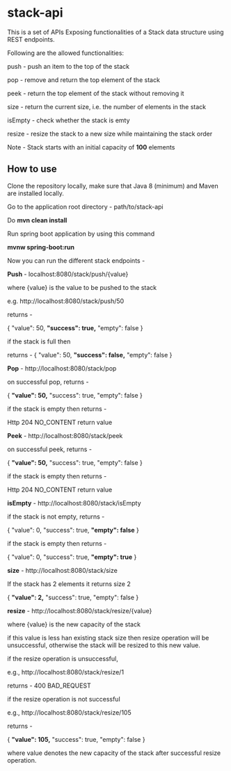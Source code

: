 # stack-api

This is a set of APIs Exposing functionalities of a Stack data structure using REST endpoints.

Following are the allowed functionalities:

push - push an item to the top of the stack

pop - remove and return the top element of the stack

peek - return the top element of the stack without removing it

size - return the current size, i.e. the number of elements in the stack

isEmpty - check whether the stack is emty

resize - resize the stack to  a new size while maintaining the stack order

Note - Stack starts with an initial capacity of **100** elements


## **How to use**
Clone the repository locally,
make sure that Java 8 (minimum) and Maven are
installed locally.

Go to the application root directory -
path/to/stack-api

Do **mvn clean install**

Run spring boot application by using this command 

**mvnw spring-boot:run**

Now you can run the different stack endpoints - 

**Push** - localhost:8080/stack/push/{value}

where {value} is the value to be pushed to the stack

e.g. http://localhost:8080/stack/push/50

returns - 

{
"value": 50,
**"success": true,**
"empty": false
}

if the stack is full then

returns -
{
"value": 50,
**"success": false,**
"empty": false
}

**Pop** - http://localhost:8080/stack/pop

on successful pop, returns -

{
**"value": 50,**
"success": true,
"empty": false
}

if the stack is empty then returns -

Http 204 NO_CONTENT return value

**Peek** - http://localhost:8080/stack/peek

on successful peek, returns -

{
**"value": 50,**
"success": true,
"empty": false
}

if the stack is empty then returns -

Http 204 NO_CONTENT return value

**isEmpty** - http://localhost:8080/stack/isEmpty

if the stack is not empty, returns - 

{
"value": 0,
"success": true,
**"empty": false**
}

if the stack is empty then returns -

{
"value": 0,
"success": true,
**"empty": true**
}

**size** - http://localhost:8080/stack/size

If the stack has 2 elements it returns size 2

{
**"value": 2,**
"success": true,
"empty": false
}

**resize** - http://localhost:8080/stack/resize/{value}

where {value} is the new capacity of the stack

if this value is less han existing stack size then 
resize operation will be unsuccessful, otherwise the
stack will be resized to this new value.


if the resize operation is unsuccessful, 

e.g., http://localhost:8080/stack/resize/1

returns - 400 BAD_REQUEST 

if the resize operation is not successful 

e.g., http://localhost:8080/stack/resize/105

returns - 

{
**"value": 105,**
"success": true,
"empty": false
}

where value denotes the new capacity of the stack after successful resize operation.